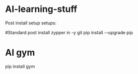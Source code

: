 # AI-learning-stuff

Post install setup setups:

#Standard post install
zypper in -y git
pip install --upgrade pip

# AI gym 
pip install gym


